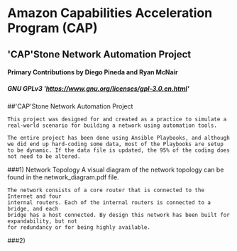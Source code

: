 # Amazon Capabilities Acceleration Program (CAP)
## 'CAP'Stone Network Automation Project
#### Primary Contributions by Diego Pineda and Ryan McNair
##### GNU GPLv3  'https://www.gnu.org/licenses/gpl-3.0.en.html'


##'CAP'Stone Network Automation Project

    This project was designed for and created as a practice to simulate a 
    real-world scenario for building a network using automation tools.

    The entire project has been done using Ansible Playbooks, and although
    we did end up hard-coding some data, most of the Playbooks are setup
    to be dynamic. If the data file is updated, the 95% of the coding does
    not need to be altered.

###1) Network Topology
    A visual diagram of the network topology can be found in the network_diagram.pdf file.
    
    The network consists of a core router that is connected to the Internet and four
    internal routers. Each of the internal routers is connected to a bridge, and each
    bridge has a host connected. By design this network has been built for expandability, but not
    for redundancy or for being highly available.

###2)     